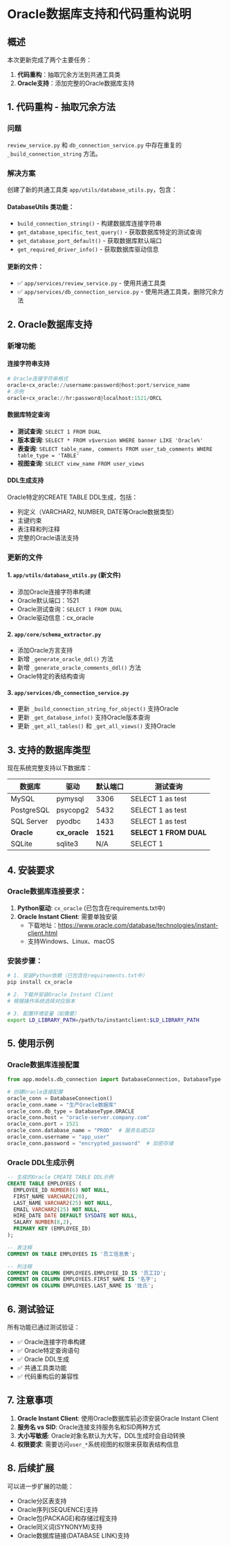 # Oracle数据库支持和代码重构说明

## 概述

本次更新完成了两个主要任务：
1. **代码重构**：抽取冗余方法到共通工具类
2. **Oracle支持**：添加完整的Oracle数据库支持

## 1. 代码重构 - 抽取冗余方法

### 问题
`review_service.py` 和 `db_connection_service.py` 中存在重复的 `_build_connection_string` 方法。

### 解决方案
创建了新的共通工具类 `app/utils/database_utils.py`，包含：

#### DatabaseUtils 类功能：
- `build_connection_string()` - 构建数据库连接字符串
- `get_database_specific_test_query()` - 获取数据库特定的测试查询
- `get_database_port_default()` - 获取数据库默认端口
- `get_required_driver_info()` - 获取数据库驱动信息

#### 更新的文件：
- ✅ `app/services/review_service.py` - 使用共通工具类
- ✅ `app/services/db_connection_service.py` - 使用共通工具类，删除冗余方法

## 2. Oracle数据库支持

### 新增功能

#### 连接字符串支持
```python
# Oracle连接字符串格式
oracle+cx_oracle://username:password@host:port/service_name
# 示例
oracle+cx_oracle://hr:password@localhost:1521/ORCL
```

#### 数据库特定查询
- **测试查询**: `SELECT 1 FROM DUAL`
- **版本查询**: `SELECT * FROM v$version WHERE banner LIKE 'Oracle%'`
- **表查询**: `SELECT table_name, comments FROM user_tab_comments WHERE table_type = 'TABLE'`
- **视图查询**: `SELECT view_name FROM user_views`

#### DDL生成支持
Oracle特定的CREATE TABLE DDL生成，包括：
- 列定义（VARCHAR2, NUMBER, DATE等Oracle数据类型）
- 主键约束
- 表注释和列注释
- 完整的Oracle语法支持

### 更新的文件

#### 1. `app/utils/database_utils.py` (新文件)
- 添加Oracle连接字符串构建
- Oracle默认端口：1521
- Oracle测试查询：`SELECT 1 FROM DUAL`
- Oracle驱动信息：cx_oracle

#### 2. `app/core/schema_extractor.py`
- 添加Oracle方言支持
- 新增 `_generate_oracle_ddl()` 方法
- 新增 `_generate_oracle_comments_ddl()` 方法
- Oracle特定的表结构查询

#### 3. `app/services/db_connection_service.py`
- 更新 `_build_connection_string_for_object()` 支持Oracle
- 更新 `_get_database_info()` 支持Oracle版本查询
- 更新 `_get_all_tables()` 和 `_get_all_views()` 支持Oracle

## 3. 支持的数据库类型

现在系统完整支持以下数据库：

| 数据库 | 驱动 | 默认端口 | 测试查询 |
|--------|------|----------|----------|
| MySQL | pymysql | 3306 | SELECT 1 as test |
| PostgreSQL | psycopg2 | 5432 | SELECT 1 as test |
| SQL Server | pyodbc | 1433 | SELECT 1 as test |
| **Oracle** | **cx_oracle** | **1521** | **SELECT 1 FROM DUAL** |
| SQLite | sqlite3 | N/A | SELECT 1 |

## 4. 安装要求

### Oracle数据库连接要求：
1. **Python驱动**: `cx_oracle` (已包含在requirements.txt中)
2. **Oracle Instant Client**: 需要单独安装
   - 下载地址：https://www.oracle.com/database/technologies/instant-client.html
   - 支持Windows、Linux、macOS

### 安装步骤：
```bash
# 1. 安装Python依赖（已包含在requirements.txt中）
pip install cx_oracle

# 2. 下载并安装Oracle Instant Client
# 根据操作系统选择对应版本

# 3. 配置环境变量（如需要）
export LD_LIBRARY_PATH=/path/to/instantclient:$LD_LIBRARY_PATH
```

## 5. 使用示例

### Oracle数据库连接配置
```python
from app.models.db_connection import DatabaseConnection, DatabaseType

# 创建Oracle连接配置
oracle_conn = DatabaseConnection()
oracle_conn.name = "生产Oracle数据库"
oracle_conn.db_type = DatabaseType.ORACLE
oracle_conn.host = "oracle-server.company.com"
oracle_conn.port = 1521
oracle_conn.database_name = "PROD"  # 服务名或SID
oracle_conn.username = "app_user"
oracle_conn.password = "encrypted_password"  # 加密存储
```

### Oracle DDL生成示例
```sql
-- 生成的Oracle CREATE TABLE DDL示例
CREATE TABLE EMPLOYEES (
  EMPLOYEE_ID NUMBER(6) NOT NULL,
  FIRST_NAME VARCHAR2(20),
  LAST_NAME VARCHAR2(25) NOT NULL,
  EMAIL VARCHAR2(25) NOT NULL,
  HIRE_DATE DATE DEFAULT SYSDATE NOT NULL,
  SALARY NUMBER(8,2),
  PRIMARY KEY (EMPLOYEE_ID)
);

-- 表注释
COMMENT ON TABLE EMPLOYEES IS '员工信息表';

-- 列注释
COMMENT ON COLUMN EMPLOYEES.EMPLOYEE_ID IS '员工ID';
COMMENT ON COLUMN EMPLOYEES.FIRST_NAME IS '名字';
COMMENT ON COLUMN EMPLOYEES.LAST_NAME IS '姓氏';
```

## 6. 测试验证

所有功能已通过测试验证：
- ✅ Oracle连接字符串构建
- ✅ Oracle特定查询语句
- ✅ Oracle DDL生成
- ✅ 共通工具类功能
- ✅ 代码重构后的兼容性

## 7. 注意事项

1. **Oracle Instant Client**: 使用Oracle数据库前必须安装Oracle Instant Client
2. **服务名 vs SID**: Oracle连接支持服务名和SID两种方式
3. **大小写敏感**: Oracle对象名默认为大写，DDL生成时会自动转换
4. **权限要求**: 需要访问`user_*`系统视图的权限来获取表结构信息

## 8. 后续扩展

可以进一步扩展的功能：
- Oracle分区表支持
- Oracle序列(SEQUENCE)支持
- Oracle包(PACKAGE)和存储过程支持
- Oracle同义词(SYNONYM)支持
- Oracle数据库链接(DATABASE LINK)支持 